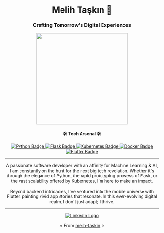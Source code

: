 <h1 align="center">Melih Taşkın 🚀</h1>
<h3 align="center">Crafting Tomorrow's Digital Experiences</h3>

<p align="center">
  <img src="https://media.giphy.com/media/L8K62iTDkzGX6/giphy.gif" width="300">
</p>

<h4 align="center">🛠 Tech Arsenal 🛠</h4>

<p align="center">
  <a href="https://www.python.org/" target="_blank">
    <img src="https://img.shields.io/badge/-Python-333333?style=flat&logo=python" alt="Python Badge">
  </a>
  <a href="https://flask.palletsprojects.com/en/2.0.x/" target="_blank">
    <img src="https://img.shields.io/badge/-Flask-333333?style=flat&logo=flask" alt="Flask Badge">
  </a>
  <a href="https://kubernetes.io/" target="_blank">
    <img src="https://img.shields.io/badge/-Kubernetes-333333?style=flat&logo=kubernetes" alt="Kubernetes Badge">
  </a>
  <a href="https://www.docker.com/" target="_blank">
    <img src="https://img.shields.io/badge/-Docker-333333?style=flat&logo=docker" alt="Docker Badge">
  </a>
  <a href="https://flutter.dev/" target="_blank">
    <img src="https://img.shields.io/badge/-Flutter-02569B?style=flat&logo=flutter" alt="Flutter Badge">
  </a>
</p>

---

<p align="center">
  A passionate software developer with an affinity for Machine Learning & AI, I am constantly on the hunt for the next big tech revelation. Whether it's through the elegance of Python, the rapid prototyping prowess of Flask, or the vast scalability offered by Kubernetes, I'm here to make an impact.
  <br>
  <br>
  Beyond backend intricacies, I've ventured into the mobile universe with Flutter, painting vivid app stories that resonate. In this ever-evolving digital realm, I don't just adapt; I thrive.
</p>

---

<p align="center">
  <a href="https://www.linkedin.com/in/melih-taskin/" target="_blank">
    <img src="https://img.icons8.com/color/48/000000/linkedin.png" alt="LinkedIn Logo">
  </a>
</p>

<p align="center">
  ⭐️ From <a href="https://github.com/melih-taskin">melih-taskin</a> ⭐️
</p>
